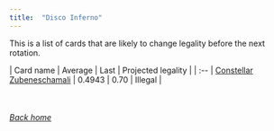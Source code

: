 ```yaml
---
title:  "Disco Inferno"
---
```


This is a list of cards that are likely to change legality before the next rotation.

| Card name | Average | Last | Projected legality |
| :-- |
[Constellar Zubeneschamali](https://db.ygoprodeck.com/card/?search=Constellar%20Zubeneschamali) | 0.4943 | 0.70 | Illegal |

<br>

###### [Back home](index)